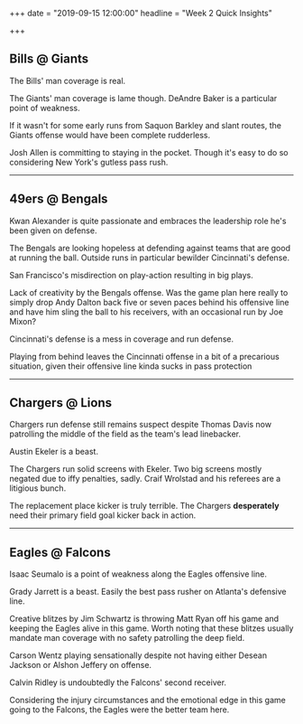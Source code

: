 +++
date = "2019-09-15 12:00:00"
headline = "Week 2 Quick Insights"

+++
## Bills @ Giants

The Bills' man coverage is real.

The Giants' man coverage is lame though. DeAndre Baker is a particular point of weakness.

If it wasn't for some early runs from Saquon Barkley and slant routes, the Giants offense would have been complete rudderless.

Josh Allen is committing to staying in the pocket. Though it's easy to do so considering New York's gutless pass rush.

***

## 49ers @ Bengals

Kwan Alexander is quite passionate and embraces the leadership role he's been given on defense.

The Bengals are looking hopeless at defending against teams that are good at running the ball. Outside runs in particular bewilder Cincinnati's defense.

San Francisco's misdirection on play-action resulting in big plays.

Lack of creativity by the Bengals offense. Was the game plan here really to simply drop Andy Dalton back five or seven paces behind his offensive line and have him sling the ball to his receivers, with an occasional run by Joe Mixon?

Cincinnati's defense is a mess in coverage and run defense.

Playing from behind leaves the Cincinnati offense in a bit of a precarious situation, given their offensive line kinda sucks in pass protection 

***

## Chargers @ Lions

Chargers run defense still remains suspect despite Thomas Davis now patrolling the middle of the field as the team's lead linebacker.

Austin Ekeler is a beast.

The Chargers run solid screens with Ekeler. Two big screens mostly negated due to iffy penalties, sadly.  Craif Wrolstad and his referees are a litigious bunch.

The replacement place kicker is truly terrible. The Chargers **desperately** need their primary field goal kicker back in action.

***

## Eagles @ Falcons

Isaac Seumalo is a point of weakness along the Eagles offensive line.

Grady Jarrett is a beast. Easily the best pass rusher on Atlanta's defensive line.

Creative blitzes by Jim Schwartz is throwing Matt Ryan off his game and keeping the Eagles alive in this game. Worth noting that these blitzes usually  mandate man coverage with no safety patrolling the deep field.

Carson Wentz playing sensationally despite not having either Desean Jackson or Alshon Jeffery on offense.

Calvin Ridley is undoubtedly the Falcons' second receiver.

Considering the injury circumstances and the emotional edge in this game going to the Falcons, the Eagles were the better team here.